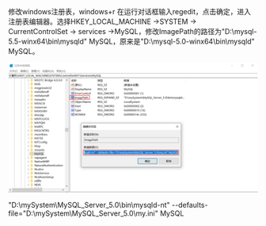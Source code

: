 修改windows注册表，windows+r  在运行对话框输入regedit，点击确定，进入注册表编辑器。选择HKEY_LOCAL_MACHINE ->SYSTEM -> CurrentControlSet -> services ->MySQL，修改ImagePath的路径为"D:\mysql-5.5-winx64\bin\mysqld" MySQL，原来是"D:\mysql-5.0-winx64\bin\mysqld" MySQL。

![](images\windows注册表修改-mysql.png)

"D:\mySystem\MySQL_Server_5.0\bin\mysqld-nt" --defaults-file="D:\mySystem\MySQL_Server_5.0\my.ini" MySQL